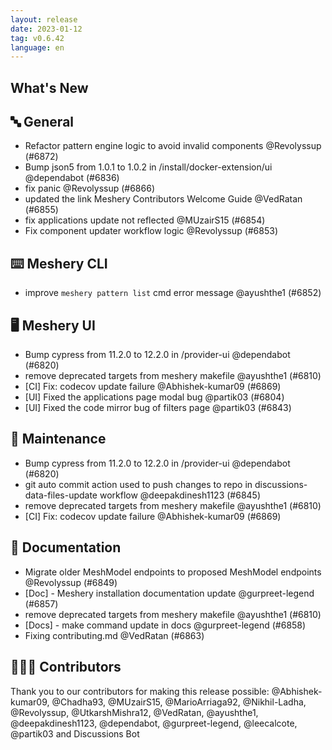 ```yaml
---
layout: release
date: 2023-01-12
tag: v0.6.42
language: en
---
```


## What's New

## 🔤 General

- Refactor pattern engine logic to avoid invalid components @Revolyssup (#6872)
- Bump json5 from 1.0.1 to 1.0.2 in /install/docker-extension/ui @dependabot (#6836)
- fix panic @Revolyssup (#6866)
- updated the link Meshery Contributors Welcome Guide @VedRatan (#6855)
- fix applications update not reflected @MUzairS15 (#6854)
- Fix component updater workflow logic @Revolyssup (#6853)

## ⌨️ Meshery CLI

- improve `meshery pattern list` cmd error message @ayushthe1 (#6852)

## 🖥 Meshery UI

- Bump cypress from 11.2.0 to 12.2.0 in /provider-ui @dependabot (#6820)
- remove deprecated targets from meshery makefile @ayushthe1 (#6810)
- [CI] Fix: codecov update failure @Abhishek-kumar09 (#6869)
- [UI] Fixed the applications page modal bug @partik03 (#6804)
- [UI] Fixed the code mirror bug of filters page @partik03 (#6843)

## 🧰 Maintenance

- Bump cypress from 11.2.0 to 12.2.0 in /provider-ui @dependabot (#6820)
- git auto commit action used to push changes to repo in discussions-data-files-update workflow @deepakdinesh1123 (#6845)
- remove deprecated targets from meshery makefile @ayushthe1 (#6810)
- [CI] Fix: codecov update failure @Abhishek-kumar09 (#6869)

## 📖 Documentation

- Migrate older MeshModel endpoints to proposed MeshModel endpoints @Revolyssup (#6849)
- [Doc] - Meshery installation documentation update @gurpreet-legend (#6857)
- remove deprecated targets from meshery makefile @ayushthe1 (#6810)
- [Docs] - make command update in docs @gurpreet-legend (#6858)
- Fixing contributing.md @VedRatan (#6863)

## 👨🏽‍💻 Contributors

Thank you to our contributors for making this release possible:
@Abhishek-kumar09, @Chadha93, @MUzairS15, @MarioArriaga92, @Nikhil-Ladha, @Revolyssup, @UtkarshMishra12, @VedRatan, @ayushthe1, @deepakdinesh1123, @dependabot, @gurpreet-legend, @leecalcote, @partik03 and Discussions Bot
